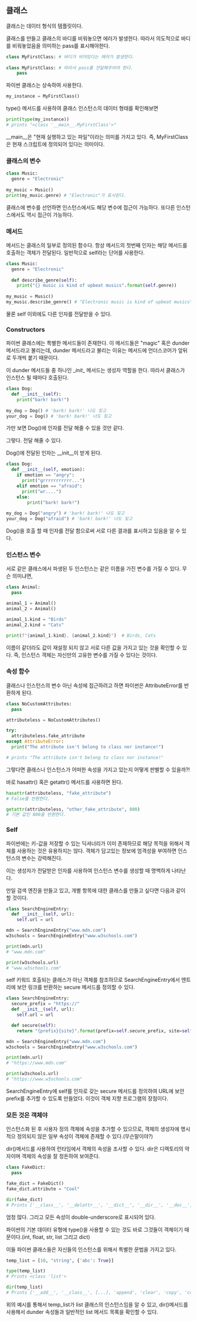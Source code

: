 ## 클래스

클래스는 데이터 형식의 템플릿이다.

클래스를 만들고 클래스의 바디를 비워놓으면 에러가 발생한다. 따라서 의도적으로 바디를 비워놓았음을 의미하는 pass를 표시해야한다.

```python
class MyFirstClass: # 바디가 비어있다는 에러가 발생한다.
  
class MyFirstClass: # 따라서 pass를 전달해주어야 한다.
	pass
```

파이썬 클래스는 상속하여 사용한다.

```python
my_instance = MyFirstClass()
```

type() 메서드를 사용하여 클래스 인스턴스의 데이터 형태를 확인해보면

```python
print(type(my_instance))
# prints "<class '__main__.MyFirstClass'>"
```

\__main__은 "현재 실행하고 있는  파일"이라는 의미를 가지고 있다. 즉, MyFirstClass은 현재 스크립트에 정의되어 있다는 의미이다.

### 클래스의 변수

```python
class Music:
  genre = "Electronic"
    
my_music = Music()
print(my_music.genre) # "Electronic"가 표시된다.
```

클래스에 변수를 선언하면 인스턴스에서도 해당 변수에 접근이 가능하다. 또다른 인스턴스에서도 역시 접근이 가능하다.

### 메서드

메서드는 클래스의 일부로 정의된 함수다. 항상 메서드의 첫번째 인자는 해당 메서드를 호출하는 객체가 전달된다. 일반적으로 self라는 단어를 사용한다.

```python
class Music:
  genre = "Electronic"
  
  def describe_genre(self):
    print("{} music is kind of upbeat musics".format(self.genre))
    
my_music = Music()
my_music.describe_genre() # "Electronic music is kind of upbeat musics"
```

물론 self 이외에도 다른 인자를 전달받을 수 있다.

### Constructors

파이썬 클래스에는 특별한 메서드들이 존재한다. 이 메서드들은 "magic" 혹은 dunder 메서드라고 불리는데, dunder 메서드라고 불리는 이유는 메서드에 언더스코어가 앞뒤로 두개씩 붙기 때문이다.

이 dunder 메서드들 중 하나인 \__init__ 메서드는 생성자 역할을 한다. 따라서 클래스가 인스턴스 될 때마다 호출된다.

```python
class Dog:
  def __init__(self):
    print("bark! bark!")
    
my_dog = Dog() # 'bark! bark!' 나도 짖고
your_dog = Dog() # 'bark! bark!' 너도 짖고
```

가만 보면 Dog()에 인자를 전달 해줄 수 있을 것만 같다.

그렇다. 전달 해줄 수 있다.

Dog()에 전달된 인자는 \__init__이 받게 된다.

```python
class Dog:
  def __init__(self, emotion):
    if emotion == "angry":
      print("grrrrrrrrrrr...")
    elif emotion == "afraid":
      print("wr....")
    else:
    	print("bark! bark!")
    
my_dog = Dog("angry") # 'bark! bark!' 나도 짖고
your_dog = Dog("afraid") # 'bark! bark!' 너도 짖고
```

Dog()을 호출 할 때 인자를 전달 함으로써 서로 다른 결과를 표시하고 있음을 알 수 있다.

### 인스턴스 변수

서로 같은 클래스에서 파생된 두 인스턴스는 같은 이름을 가진 변수를 가질 수 있다. 무슨 의미냐면,

```python
class Animal:
  pass

animal_1 = Animal()
animal_2 = Animal()

animal_1.kind = "Birds"
animal_2.kind = "Cats"

print(f"{animal_1.kind}, {animal_2.kind}")	# Birds, Cats
```

이름이 같더라도 값이 재설정 되지 않고 서로 다른 값을 가지고 있는 것을 확인할 수 있다. 즉, 인스턴스 객체는 자신만의 고유한 변수를 가질 수 있다는 것이다.

### 속성 함수

클래스나 인스턴스의 변수 아닌 속성에 접근하려고 하면 파이썬은 AttributeError를 반환하게 된다.

```python
class NoCustomAttributes:
  pass

attributeless = NoCustomAttributes()

try:
  attributeless.fake_attribute
except AttributeError:
  print("The attribute isn't belong to class nor instance!")

# prints "The attribute isn't belong to class nor instance!"
```

그렇다면 클래스나 인스턴스가 어떠한 속성을 가지고 있는지 어떻게 판별할 수 있을까?!

바로 hasattr() 혹은 getattr() 메서드를 사용하면 된다.

```python
hasattr(attributeless, "fake_attribute")
# False를 반환한다.

getattr(attributeless, "other_fake_attribute", 800)
# 기본 값인 800을 반환한다.
```

### Self

파이썬에는 키-값을 저장할 수 있는 딕셔너리가 이미 존재하므로 해당 목적을 위해서 객체를 사용하는 것은 유용하지는 않다. 객체가 담고있는 정보에 엄격성을 부여하면 인스턴스의 변수는 강력해진다.

이는 생성자가 전달받은 인자를 사용하여 인스턴스 변수를 생성할 때 명백하게 나타난다.

만일 검색 엔진을 만들고 있고, 개별 항목에 대한 클래스를 만들고 싶다면 다음과 같이 할 것이다.

```python
class SearchEngineEntry:
  def __init__(self, url):
    self.url = url

mdn = SearchEngineEntry("www.mdn.com")
w3schools = SearchEngineEntry("www.w3schools.com")

print(mdn.url)
# "www.mdn.com"

print(w3schools.url)
# "www.w3schools.com"
```

self 키워드 호출되는 클래스가 아닌 객체를 참조하므로 SearchEngineEntry에서 엔트리에 보안 링크를 반환하는 secure 메서드를 정의할 수 있다.

```python
class SearchEngineEntry:
  secure_prefix = "https://"
  def __init__(self, url):
    self.url = url

  def secure(self):
    return "{prefix}{site}".format(prefix=self.secure_prefix, site=self.url)

mdn = SearchEngineEntry("www.mdn.com")
w3schools = SearchEngineEntry("www.w3schools.com")

print(mdn.url)
# "https://www.mdn.com"

print(w3schools.url)
# "https://www.w3schools.com"
```

SearchEngineEntry에 self를 인자로 갖는 secure 메서드를 정의하여 URL에 보안 prefix를 추가할 수 있도록 만들었다. 이것이 객체 지향 프로그램의 장점이다.

### 모든 것은 객체야

인스턴스화 된 후 사용자 정의 객체에 속성을 추가할 수 있으므로, 객체의 생성자에 명시적으 정의되지 않은 일부 속성이 객체에 존재할 수 있다.(무슨말이야?)

dir()메서드를 사용하여 런타임에서 객체의 속성을 조사할 수 있다. dir은 디렉토리의 약자이며 객체의 속성을 잘 정돈하여 보여준다.

```python
class FakeDict:
  pass

fake_dict = FakeDict()
fake_dict.attribute = "Cool"

dir(fake_dict)
# Prints ['__class__', '__delattr__', '__dict__', '__dir__', '__doc__', '__eq__', '__format__', '__ge__', '__getattribute__', '__gt__', '__hash__', '__init__', '__init_subclass__', '__le__', '__lt__', '__module__', '__ne__', '__new__', '__reduce__', '__reduce_ex__', '__repr__', '__setattr__', '__sizeof__', '__str__', '__subclasshook__', '__weakref__', 'attribute']
```

엄청 많다. 그리고 모든 속성이 double-underscore로 표시되어 있다.

파이썬의 기본 데이터 유형에 type()을 사용할 수 있는 것도 바로 그것들이 객체이기 때문이다.(int, float, str, list 그리고 dict)

이들 파이썬 클래스들은 자신들의 인스턴스를 위해서 특별한 문법을 가지고 있다.

```python
temp_list = [10, "string", {'abc': True}]

type(temp_list)
# Prints <class 'list'>

dir(temp_list)
# Prints ['__add__', '__class__', [...], 'append', 'clear', 'copy', 'count', 'extend', 'index', 'insert', 'pop', 'remove', 'reverse', 'sort']
```

위의 예시를 통해서 temp_list가 list 클래스의 인스턴스임을 알 수 있고, dir()메서드를 사용해서 dunder 속성들과 일반적인 list 메서드 목록을 확인할 수 있다.